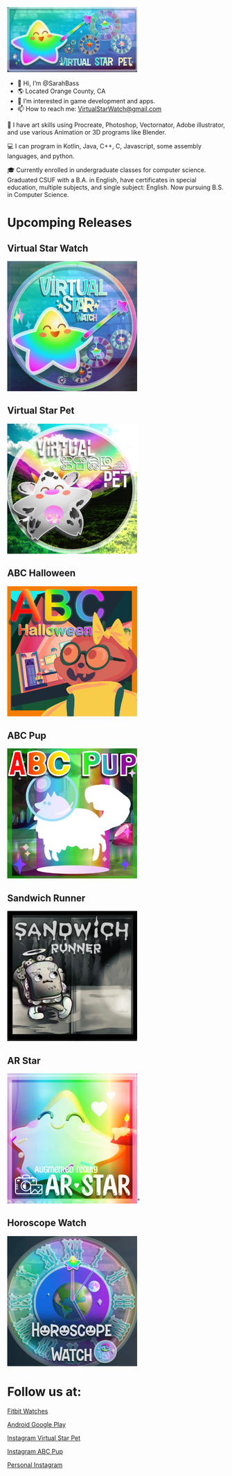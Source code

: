 
<img src="https://github.com/SarahBass/Android-PlayStore-Icons/blob/main/Virtual%20Star%20Watch%20Icon.png" width="300" height="150">


- 👋 Hi, I’m @SarahBass
- 🌎 Located Orange County, CA 
- 👀 I’m interested in game development and apps. 
- 📫 How to reach me: VirtualStarWatch@gmail.com


🎨 I have art skills using Procreate, Photoshop, 
Vectornator, Adobe illustrator, and use various
Animation or 3D programs like Blender.

💻 I can program in Kotlin, Java, C++, C,
Javascript, some assembly languages, and python. 

🎓 Currently enrolled in undergraduate classes
 for computer science. Graduated CSUF with a B.A.
in English, have certificates in special education,
multiple subjects, and single subject: English. Now
pursuing B.S. in Computer Science. 

# Upcomping Releases

## Virtual Star Watch

[<img src="https://github.com/SarahBass/Android-PlayStore-Icons/blob/main/VSWatchIcon.png" width="300" height="300">](https://play.google.com/store/apps/details?id=com.academy.testwatch3)


## Virtual Star Pet

[<img src="https://github.com/SarahBass/Android-PlayStore-Icons/blob/main/VSPETIcon.png" width="300" height="300">](https://github.com/SarahBass/Virtual-Star-Pet)


## ABC Halloween

<img src="https://github.com/SarahBass/Android-PlayStore-Icons/blob/main/ABC%20Halloween.png" width="300" height="300">

## ABC Pup

<img src="https://github.com/SarahBass/Android-PlayStore-Icons/blob/main/ABC%20PUP.png" width="300" height="300">

## Sandwich Runner

<img src="https://github.com/SarahBass/Android-PlayStore-Icons/blob/main/SandwichRunner.png" width="300" height="300">

## AR Star

<img src="https://github.com/SarahBass/Android-PlayStore-Icons/blob/main/AR%20Star.png" width="300" height="300">" 

## Horoscope Watch

[<img src="https://github.com/SarahBass/Android-PlayStore-Icons/blob/main/HoroscopeWatch.png" width="300" height="300">](https://github.com/SarahBass/HoroscopeWatchAndroid/blob/main/README.md)


# Follow us at:

[Fitbit Watches](https://gallery.fitbit.com/developer/850971bc-7265-471f-81f9-608d179f4ddd)

[Android Google Play](https://play.google.com/store/apps/dev?id=8905289373249083173) 

[Instagram Virtual Star Pet](https://www.instagram.com/virtualpetstar/?hl=en)

[Instagram ABC Pup](https://www.instagram.com/puppyvector/?hl=en)

[Personal Instagram](https://www.instagram.com/koonchki/?hl=en)



